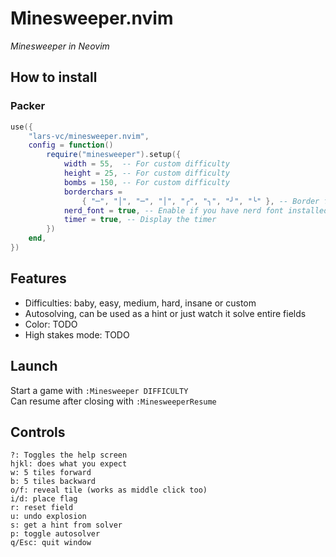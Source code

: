 # Minesweeper.nvim
*Minesweeper in Neovim*

## How to install
### Packer
```lua
use({
	"lars-vc/minesweeper.nvim",
	config = function()
        require("minesweeper").setup({
            width = 55,  -- For custom difficulty
            height = 25, -- For custom difficulty
            bombs = 150, -- For custom difficulty
            borderchars = 
                { "─", "│", "─", "│", "╭", "╮", "╯", "╰" }, -- Border for the popup windows
            nerd_font = true, -- Enable if you have nerd font installed
            timer = true, -- Display the timer
        })
	end,
})
```
## Features
- Difficulties: baby, easy, medium, hard, insane or custom
- Autosolving, can be used as a hint or just watch it solve entire fields
- Color: TODO
- High stakes mode: TODO

## Launch
Start a game with `:Minesweeper DIFFICULTY` \
Can resume after closing with `:MinesweeperResume`

## Controls
```
?: Toggles the help screen
hjkl: does what you expect
w: 5 tiles forward
b: 5 tiles backward
o/f: reveal tile (works as middle click too)
i/d: place flag
r: reset field
u: undo explosion
s: get a hint from solver
p: toggle autosolver
q/Esc: quit window
```
